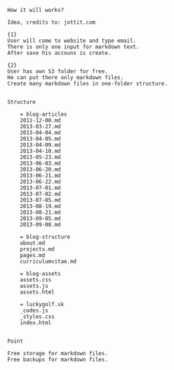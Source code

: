 
	How it will works?
	
	Idea, credits to: jottit.com
	
	{1}
	User will come to website and type email.
	There is only one input for markdown text.
	After save his accouns is create.
	
	{2}
	User has own S3 folder for free.
	He can put there only markdown files.
	Create many markdown files in one-folder structure.
	
	
	Structure
	
		= blog-articles
		2011-12-00.md
		2013-03-27.md
		2013-04-04.md
		2013-04-05.md
		2013-04-09.md
		2013-04-10.md
		2013-05-23.md
		2013-06-03.md
		2013-06-20.md
		2013-06-21.md
		2013-06-22.md
		2013-07-01.md
		2013-07-02.md
		2013-07-05.md
		2013-08-19.md
		2013-08-21.md
		2013-09-05.md
		2013-09-08.md
	
		= blog-structure
		about.md
		projects.md
		pages.md
		curriculumvitae.md
		
		= blog-assets
		assets.css
		assets.js
		assets.html
		
		= luckygolf.sk
		_codes.js
		_styles.css
		index.html


	Point
	
	Free storage for markdown files. 
	Free backups for markdown files.